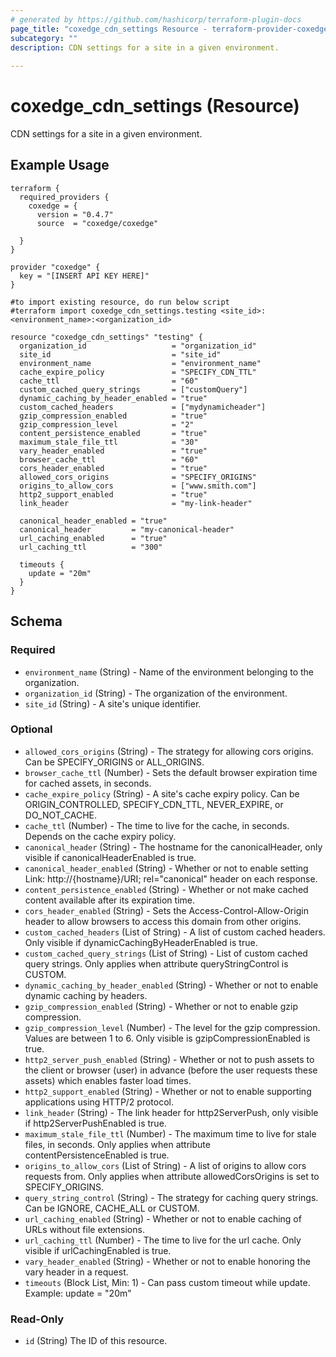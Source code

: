 ```yaml
---
# generated by https://github.com/hashicorp/terraform-plugin-docs
page_title: "coxedge_cdn_settings Resource - terraform-provider-coxedge"
subcategory: ""
description: CDN settings for a site in a given environment.
  
---
```


# coxedge_cdn_settings (Resource)
CDN settings for a site in a given environment.

Example Usage
---
```
terraform {
  required_providers {
    coxedge = {
      version = "0.4.7"
      source  = "coxedge/coxedge"
    
  }
}

provider "coxedge" {
  key = "[INSERT API KEY HERE]"
}

#to import existing resource, do run below script
#terraform import coxedge_cdn_settings.testing <site_id>:<environment_name>:<organization_id>

resource "coxedge_cdn_settings" "testing" {
  organization_id                   = "organization_id"
  site_id                           = "site_id"
  environment_name                  = "environment_name"
  cache_expire_policy               = "SPECIFY_CDN_TTL"
  cache_ttl                         = "60"
  custom_cached_query_strings       = ["customQuery"]
  dynamic_caching_by_header_enabled = "true"
  custom_cached_headers             = ["mydynamicheader"]
  gzip_compression_enabled          = "true"
  gzip_compression_level            = "2"
  content_persistence_enabled       = "true"
  maximum_stale_file_ttl            = "30"
  vary_header_enabled               = "true"
  browser_cache_ttl                 = "60"
  cors_header_enabled               = "true"
  allowed_cors_origins              = "SPECIFY_ORIGINS"
  origins_to_allow_cors             = ["www.smith.com"]
  http2_support_enabled             = "true"
  link_header                       = "my-link-header"

  canonical_header_enabled = "true"
  canonical_header         = "my-canonical-header"
  url_caching_enabled      = "true"
  url_caching_ttl          = "300"
  
  timeouts {
    update = "20m"
  }
}
```



<!-- schema generated by tfplugindocs -->
## Schema

### Required

- `environment_name` (String) - Name of the environment belonging to the organization.
- `organization_id` (String) - The organization of the environment.
- `site_id` (String) - A site's unique identifier.

### Optional

- `allowed_cors_origins` (String) - The strategy for allowing cors origins. Can be SPECIFY_ORIGINS or ALL_ORIGINS.
- `browser_cache_ttl` (Number) - Sets the default browser expiration time for cached assets, in seconds.
- `cache_expire_policy` (String) - A site's cache expiry policy. Can be ORIGIN_CONTROLLED, SPECIFY_CDN_TTL, NEVER_EXPIRE, or DO_NOT_CACHE.
- `cache_ttl` (Number) - The time to live for the cache, in seconds. Depends on the cache expiry policy.
- `canonical_header` (String) - The hostname for the canonicalHeader, only visible if canonicalHeaderEnabled is true.
- `canonical_header_enabled` (String) - Whether or not to enable setting Link: http://{hostname}/URI; rel="canonical" header on each response.
- `content_persistence_enabled` (String) - Whether or not make cached content available after its expiration time.
- `cors_header_enabled` (String) - Sets the Access-Control-Allow-Origin header to allow browsers to access this domain from other origins.
- `custom_cached_headers` (List of String) - A list of custom cached headers. Only visible if dynamicCachingByHeaderEnabled is true.
- `custom_cached_query_strings` (List of String) - List of custom cached query strings. Only applies when attribute queryStringControl is CUSTOM.
- `dynamic_caching_by_header_enabled` (String) - Whether or not to enable dynamic caching by headers.
- `gzip_compression_enabled` (String) - Whether or not to enable gzip compression.
- `gzip_compression_level` (Number) - The level for the gzip compression. Values are between 1 to 6. Only visible is gzipCompressionEnabled is true.
- `http2_server_push_enabled` (String) - Whether or not to push assets to the client or browser (user) in advance (before the user requests these assets) which enables faster load times.
- `http2_support_enabled` (String) - Whether or not to enable supporting applications using HTTP/2 protocol.
- `link_header` (String) - The link header for http2ServerPush, only visible if http2ServerPushEnabled is true.
- `maximum_stale_file_ttl` (Number) - The maximum time to live for stale files, in seconds. Only applies when attribute contentPersistenceEnabled is true.
- `origins_to_allow_cors` (List of String) - A list of origins to allow cors requests from. Only applies when attribute allowedCorsOrigins is set to SPECIFY_ORIGINS.
- `query_string_control` (String) - The strategy for caching query strings. Can be IGNORE, CACHE_ALL or CUSTOM.
- `url_caching_enabled` (String) - Whether or not to enable caching of URLs without file extensions.
- `url_caching_ttl` (Number) - The time to live for the url cache. Only visible if urlCachingEnabled is true.
- `vary_header_enabled` (String) - Whether or not to enable honoring the vary header in a request.
- `timeouts` (Block List, Min: 1) - Can pass custom timeout while update. Example: update = "20m"

### Read-Only

- `id` (String) The ID of this resource.


